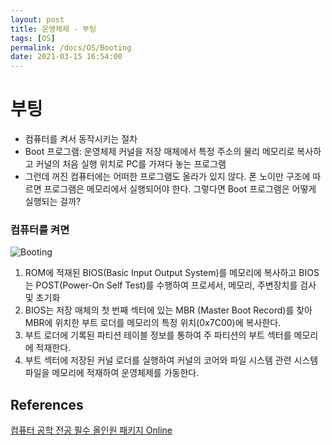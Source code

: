 ```yaml
---
layout: post
title: 운영체제 - 부팅
tags: [OS]
permalink: /docs/OS/Booting
date: 2021-03-15 16:54:00
---
```

# 부팅

- 컴퓨터를 켜서 동작시키는 절차
- Boot 프로그램: 운영체제 커널을 저장 매체에서 특정 주소의 물리 메모리로 복사하고 커널의 처음 실행 위치로 PC를 가져다 놓는 프로그램
- 그런데 꺼진 컴퓨터에는 어떠한 프로그램도 올라가 있지 않다. 폰 노이만 구조에 따르면 프로그램은 메모리에서 실행되어야 한다. 그렇다면 Boot 프로그램은 어떻게 실행되는 걸까?

### 컴퓨터를 켜면

![Booting](https://user-images.githubusercontent.com/52024566/111121014-76924300-85af-11eb-87ab-7188b85e8760.png)

1. ROM에 적재된 BIOS(Basic Input Output System)를 메모리에 복사하고 BIOS는 POST(Power-On Self Test)를 수행하여 프로세서, 메모리, 주변장치를 검사 및 초기화
2. BIOS는 저장 매체의 첫 번째 섹터에 있는 MBR (Master Boot Record)를 찾아 MBR에 위치한 부트 로더를 메모리의 특정 위치(0x7C00)에 복사한다.
3. 부트 로더에 기록된 파티션 테이블 정보를 통하여 주 파티션의 부트 섹터를 메모리에 적재한다.
4. 부트 섹터에 저장된 커널 로더를 실행하여 커널의 코어와 파일 시스템 관련 시스템 파일을 메모리에 적재하여 운영체제를 가동한다.


## References

[컴퓨터 공학 전공 필수 올인원 패키지 Online](https://www.fastcampus.co.kr/dev_online_cs)